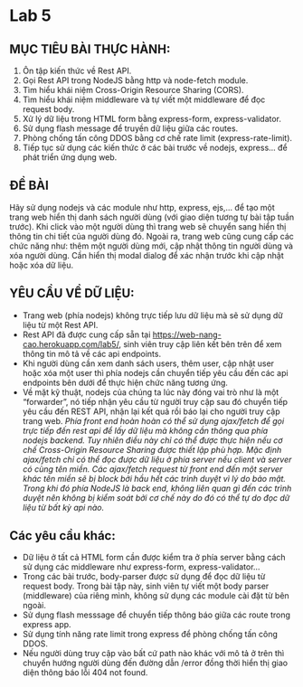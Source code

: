 # Lab 5

## MỤC TIÊU BÀI THỰC HÀNH:
1. Ôn tập kiến thức về Rest API.
2. Gọi Rest API trong NodeJS bằng http và node-fetch module.
3. Tìm hiểu khái niệm Cross-Origin Resource Sharing (CORS).
4. Tìm hiểu khái niệm middleware và tự viết một middleware để đọc request body.
5. Xử lý dữ liệu trong HTML form bằng express-form, express-validator.
6. Sử dụng flash message để truyền dữ liệu giữa các routes.
7. Phòng chống tấn công DDOS bằng cơ chế rate limit (express-rate-limit).
8. Tiếp tục sử dụng các kiến thức ở các bài trước về nodejs, express… để phát triển ứng
dụng web.

## ĐỀ BÀI
Hãy sử dụng nodejs và các module như http, express, ejs,… để tạo một trang web hiển thị danh sách người dùng (với giao diện tương tự bài tập tuần trước). Khi click vào một người dùng thì trang web sẽ chuyển sang hiển thị thông tin chi tiết của người dùng đó. Ngoài ra, trang web cũng cung cấp các chức năng như: thêm một người dùng mới, cập nhật thông tin người dùng và xóa người dùng. Cần hiển thị modal dialog để xác nhận trước khi cập nhật hoặc xóa dữ liệu.

## YÊU CẦU VỀ DỮ LIỆU:
- Trang web (phía nodejs) không trực tiếp lưu dữ liệu mà sẽ sử dụng dữ liệu từ một Rest API.
- Rest API đã được cung cấp sẵn tại https://web-nang-cao.herokuapp.com/lab5/, sinh viên truy cập liên kết bên trên để xem thông tin mô tả về các api endpoints.
- Khi người dùng cần xem danh sách users, thêm user, cập nhật user hoặc xóa một user thì phía nodejs cần chuyển tiếp yêu cầu đến các api endpoints bên dưới để thực hiện chức năng tương ứng.
- Về mặt kỹ thuật, nodejs của chúng ta lúc này đóng vai trò như là một “forwarder”, nó tiếp nhận yêu cầu từ người truy cập sau đó chuyển tiếp yêu cầu đến REST API, nhận lại kết quả rồi báo lại cho người truy cập trang web.
*Phía front end hoàn hoàn có thể sử dụng ajax/fetch để gọi trực tiếp đến rest api để lấy dữ liệu mà không cần thông qua phía nodejs backend. Tuy nhiên điều này chỉ có thể được thực hiện nếu cơ chế Cross-Origin Resource Sharing được thiết lập phù hợp. Mặc định ajax/fetch chỉ có thể đọc được dữ liệu ở phía server nếu client và server có cùng tên miền. Các ajax/fetch request từ front end đến một server khác tên miền sẽ bị block bởi hầu hết các trình duyệt vì lý do bảo mật. Trong khi đó phía NodeJS là back end, không liên quan gì đến các trình duyệt nên không bị kiểm soát bởi cơ chế này do đó có thể tự do đọc dữ liệu từ bất kỳ api nào.* 

## Các yêu cầu khác:
- Dữ liệu ở tất cả HTML form cần được kiểm tra ở phía server bằng cách sử dụng các middleware như express-form, express-validator…
- Trong các bài trước, body-parser được sử dụng để đọc dữ liệu từ request body. Trong bài tập này, sinh viên tự viết một body parser (middleware) của riêng mình, không sử dụng các module cài đặt từ bên ngoài.
- Sử dụng flash messsage để chuyển tiếp thông báo giữa các route trong express app.
- Sử dụng tính năng rate limit trong express để phòng chống tấn công DDOS.
- Nếu người dùng truy cập vào bất cứ path nào khác với mô tả ở trên thì chuyển hướng
người dùng đến đường dẫn /error đồng thời hiển thị giao diện thông báo lỗi 404 not found.